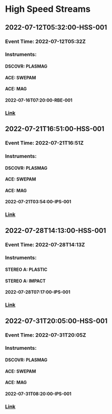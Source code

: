# High Speed Streams
## 2022-07-12T05:32:00-HSS-001
### Event Time: 2022-07-12T05:32Z
### Instruments:
#### DSCOVR: PLASMAG
#### ACE: SWEPAM
#### ACE: MAG
#### 2022-07-16T07:20:00-RBE-001
### [Link](https://kauai.ccmc.gsfc.nasa.gov/DONKI/view/HSS/20811/-1)
## 2022-07-21T16:51:00-HSS-001
### Event Time: 2022-07-21T16:51Z
### Instruments:
#### DSCOVR: PLASMAG
#### ACE: SWEPAM
#### ACE: MAG
#### 2022-07-21T03:54:00-IPS-001
### [Link](https://kauai.ccmc.gsfc.nasa.gov/DONKI/view/HSS/20926/-1)
## 2022-07-28T14:13:00-HSS-001
### Event Time: 2022-07-28T14:13Z
### Instruments:
#### STEREO A: PLASTIC
#### STEREO A: IMPACT
#### 2022-07-28T07:17:00-IPS-001
### [Link](https://kauai.ccmc.gsfc.nasa.gov/DONKI/view/HSS/21026/-1)
## 2022-07-31T20:05:00-HSS-001
### Event Time: 2022-07-31T20:05Z
### Instruments:
#### DSCOVR: PLASMAG
#### ACE: SWEPAM
#### ACE: MAG
#### 2022-07-31T08:20:00-IPS-001
### [Link](https://kauai.ccmc.gsfc.nasa.gov/DONKI/view/HSS/21061/-1)